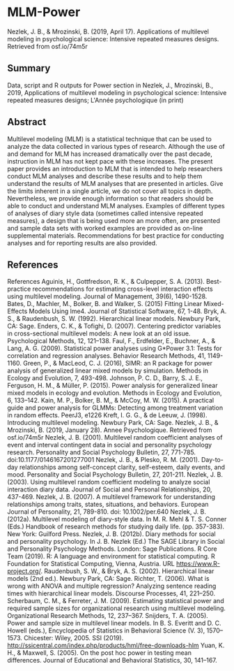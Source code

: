 # MLM-Power
Nezlek, J. B., &amp; Mrozinski, B. (2019, April 17). Applications of multilevel modeling in psychological science: Intensive repeated measures designs. Retrieved from osf.io/74m5r 

## Summary
Data, script and R outputs for Power section in Nezlek, J., Mrozinski, B., 2019, Applications of multilevel modeling in psychological science:
Intensive repeated measures designs; L'Année psychologique (in print)

## Abstract

Multilevel modeling (MLM) is a statistical technique that can be used to analyze the data collected in various types of research. Although the use of and demand for MLM has increased dramatically over the past decade, instruction in MLM has not kept pace with these increases. The present paper provides an introduction to MLM that is intended to help researchers conduct MLM analyses and describe these results and to help them understand the results of MLM analyses that are presented in articles. Give the limits inherent in a single article, we do not cover all topics in depth. Nevertheless, we provide enough information so that readers should be able to conduct and understand MLM analyses. Examples of different types of analyses of diary style data (sometimes called intensive repeated measures), a design that is being used more an more often, are presented and sample data sets with worked examples are provided as on-line supplemental materials. Recommendations for best practice for conducting analyses and for reporting results are also provided.

## References

References
Aguinis, H., Gottfredson, R. K., & Culpepper, S. A. (2013). Best-practice recommendations for estimating cross-level interaction effects using multilevel modeling. Journal of Management, 39(6), 1490-1528.
Bates, D., Machler, M., Bolker, B. and Walker, S. (2015) Fitting Linear Mixed-Effects Models Using lme4. Journal of Statistical Software, 67, 1-48.
Bryk, A. S., & Raudenbush, S. W. (1992). Hierarchical linear models. Newbury Park, CA: Sage.
Enders, C. K., & Tofighi, D. (2007). Centering predictor variables in cross-sectional multilevel models: A new look at an old issue. Psychological Methods, 12, 121–138.
Faul, F., Erdfelder, E., Buchner, A., & Lang, A. G. (2009). Statistical power analyses using G*Power 3.1: Tests for correlation and regression analyses. Behavior Research Methods, 41, 1149-1160.
Green, P., & MacLeod, C. J. (2016), SIMR: an R package for power analysis of generalized linear mixed models by simulation. Methods in Ecology and Evolution, 7, 493-498.
Johnson, P. C. D., Barry, S. J. E., Ferguson, H. M., & Müller, P. (2015). Power analysis for generalized linear mixed models in ecology and evolution. Methods in Ecology and Evolution, 6, 133–142.
Kain, M. P., Bolker, B. M,, & McCoy, M. W. (2015). A practical guide and power analysis for GLMMs: Detecting among treatment variation in random effects. PeerJ3, e1226 
Kreft, I. G. G., & de Leeuw, J. (1998). Introducing multilevel modeling. Newbury Park, CA: Sage. 
Nezlek, J. B., & Mrozinski, B. (2019, January 28). Annee Psychologique. Retrieved from osf.io/74m5r
Nezlek, J. B. (2001). Multilevel random coefficient analyses of event and interval contingent data in social and personality psychology research. Personality and Social Psychology Bulletin, 27, 771-785. doi:10.1177/0146167201277001
Nezlek, J. B., & Plesko, R. M. (2001). Day-to-day relationships among self-concept clarity, self-esteem, daily events, and mood. Personality and Social Psychology Bulletin, 27, 201-211.
Nezlek, J. B. (2003). Using multilevel random coefficient modeling to analyze social interaction diary data. Journal of Social and Personal Relationships, 20, 437-469.
Nezlek, J. B. (2007). A multilevel framework for understanding relationships among traits, states, situations, and behaviors. European Journal of Personality, 21, 789-810. doi: 10.1002/per.640
Nezlek, J. B. (2012a). Multilevel modeling of diary-style data. In M. R. Mehl & T. S. Conner (Eds.) Handbook of research methods for studying daily life. (pp. 357-383). New York: Guilford Press.
Nezlek, J. B. (2012b). Diary methods for social and personality psychology. In J. B. Nezlek (Ed.) The SAGE Library in Social and Personality Psychology Methods. London: Sage Publications.
R Core Team (2019). R: A language and environment for statistical computing. R Foundation for Statistical Computing, Vienna, Austria. URL https://www.R-project.org/.
Raudenbush, S. W., & Bryk, A. S. (2002). Hierarchical linear models (2nd ed.). Newbury Park, CA: Sage.
Richter, T. (2006). What is wrong with ANOVA and multiple regression? Analyzing sentence reading times with hierarchical linear models. Discourse Processes, 41, 221–250.
Scherbaum, C. M., & Ferreter, J. M. (2009). Estimating statistical power and required sample sizes for organizational research using multilevel modeling. Organizational Research Methods, 12, 237–367.
Snijders, T. A. (2005). Power and sample size in multilevel linear models. In B. S. Everitt and D. C. Howell (eds.), Encyclopedia of Statistics in Behavioral Science (V. 3), 1570–1573. Chicester: Wiley, 2005.
SSI (2019). http://ssicentral.com/index.php/products/hml/free-downloads-hlm
Yuan, K. H., & Maxwell, S. (2005). On the post hoc power in testing mean differences. Journal of Educational and Behavioral Statistics, 30, 141–167. 
